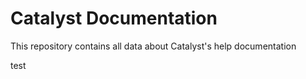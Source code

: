 # Catalyst Documentation

This repository contains all data about Catalyst's help documentation

test